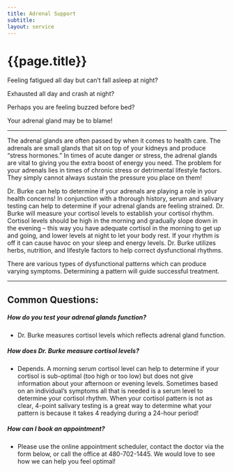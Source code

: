 ```yaml
---
title: Adrenal Support
subtitle: 
layout: service
---
```

# {{page.title}}
Feeling fatigued all day but can’t fall asleep at night? 

Exhausted all day and crash at night?

Perhaps you are feeling buzzed before bed? 

Your adrenal gland may be to blame!

***

The adrenal glands are often passed by when it comes to health care. The adrenals are small glands that sit on top of your kidneys and produce “stress hormones.” In times of acute danger or stress, the adrenal glands are vital to giving you the extra boost of energy you need. The problem for your adrenals lies in times of chronic stress or detrimental lifestyle factors. They simply cannot always sustain the pressure you place on them!

Dr. Burke can help to determine if your adrenals are playing a role in your health concerns! In conjunction with a thorough history, serum and salivary testing can help to determine if your adrenal glands are feeling strained. Dr. Burke will measure your cortisol levels to establish your cortisol rhythm. Cortisol levels should be high in the morning and gradually slope down in the evening – this way you have adequate cortisol in the morning to get up and going, and lower levels at night to let your body rest. If your rhythm is off it can cause havoc on your sleep and energy levels. Dr. Burke utilizes herbs, nutrition, and lifestyle factors to help correct dysfunctional rhythms. 

There are various types of dysfunctional patterns which can produce varying symptoms.  Determining a pattern will guide successful treatment. 

***

## Common Questions:

##### How do you test your adrenal glands function? 

* Dr. Burke measures cortisol levels which reflects adrenal gland function.  

##### How does Dr. Burke measure cortisol levels?

* Depends. A morning serum cortisol level can help to determine if your cortisol is sub-optimal (too high or too low) but does not give information about your afternoon or evening levels. Sometimes based on an individual’s symptoms all that is needed is a serum level to determine your cortisol rhythm. When your cortisol pattern is not as clear, 4-point salivary testing is a great way to determine what your pattern is because it takes 4 readying during a 24-hour period! 

##### How can I book an appointment?

* Please use the online appointment scheduler, contact the doctor via the form below, or call the office at 480-702-1445. We would love to see how we can help you feel optimal!
